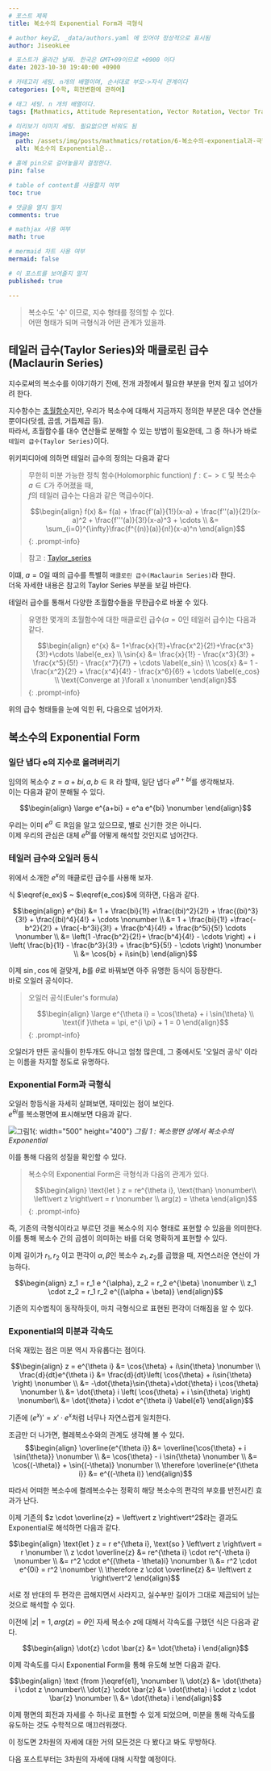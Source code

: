 ```yaml
---
# 포스트 제목
title: 복소수의 Exponential Form과 극형식

# author key값, _data/authors.yaml 에 있어야 정상적으로 표시됨
author: JiseokLee

# 포스트가 올라간 날짜. 한국은 GMT+09이므로 +0900 이다
date: 2023-10-30 19:40:00 +0900 

# 카테고리 세팅. n개의 배열이며, 순서대로 부모->자식 관계이다
categories: [수학, 회전변환에 관하여]

# 태그 세팅. n 개의 배열이다.
tags: [Mathmatics, Attitude Representation, Vector Rotation, Vector Transform]

# 미리보기 이미지 세팅. 필요없으면 비워도 됨
image:
  path: /assets/img/posts/mathmatics/rotation/6-복소수의-exponential과-극형식/jacket.png
  alt: 복소수의 Exponential은..

# 홈에 pin으로 걸어놓을지 결정한다.
pin: false

# table of content를 사용할지 여부
toc: true

# 댓글을 열지 말지
comments: true

# mathjax 사용 여부
math: true

# mermaid 차트 사용 여부
mermaid: false

# 이 포스트를 보여줄지 말지
published: true

---
```


> 복소수도 '수' 이므로, 지수 형태를 정의할 수 있다.  
> 어떤 형태가 되며 극형식과 어떤 관계가 있을까.

## 테일러 급수(Taylor Series)와 매클로린 급수(Maclaurin Series)

지수로써의 복소수를 이야기하기 전에, 전개 과정에서 필요한 부분을 먼저 짚고 넘어가려 한다. 

지수함수는 [초월함수](https://ko.wikipedia.org/wiki/%EC%B4%88%EC%9B%94%ED%95%A8%EC%88%98)지만, 우리가 복소수에 대해서 지금까지 정의한 부분은 대수 연산들 뿐이다(덧셈, 곱셈, 거듭제곱 등).  
따라서, 초월함수를 대수 연산들로 분해할 수 있는 방법이 필요한데, 그 중 하나가 바로 `테일러 급수(Taylor Series)`이다.

위키피디아에 의하면 테일러 급수의 정의는 다음과 같다

> 무한히 미분 가능한 정칙 함수(Holomorphic function) $f:\mathbb{C} -> \mathbb{C}$ 및 복소수 $a \in \mathbb{C}$가 주어졌을 때,  
> $f$의 테일러 급수는 다음과 같은 멱급수이다.
> 
> $$\begin{align}
> f(x) &= f(a) + \frac{f'(a)}{1!}(x-a) + \frac{f''(a)}{2!}(x-a)^2 + \frac{f'''(a)}{3!}(x-a)^3 + \cdots \\
> &= \sum_{i=0}^{\infty}\frac{f^{(n)}(a)}{n!}(x-a)^n
> \end{align}$$
{: .prompt-info}

> 참고 : [Taylor_series](https://en.wikipedia.org/wiki/Taylor_series)

이떄, $a=0$일 때의 급수를 특별히 `매클로린 급수(Maclaurin Series)`라 한다.  
더욱 자세한 내용은 참고의 Taylor Series 부분을 보길 바란다.

테일러 급수를 통해서 다양한 초월함수들을 무한급수로 바꿀 수 있다.

> 유명한 몇개의 초월함수에 대한 매클로린 급수($a=0$인 테일러 급수)는 다음과 같다.
>
> $$\begin{align}
> e^{x} &= 1+\frac{x}{1!}+\frac{x^2}{2!}+\frac{x^3}{3!}+\cdots \label{e_ex} \\
> \sin{x} &= \frac{x}{1!} - \frac{x^3}{3!} + \frac{x^5}{5!} - \frac{x^7}{7!} + \cdots  \label{e_sin} \\
> \cos{x} &= 1 - \frac{x^2}{2!} + \frac{x^4}{4!} - \frac{x^6}{6!} + \cdots \label{e_cos} \\
> \text{Converge at }\forall x  \nonumber
> \end{align}$$
{: .prompt-info}

위의 급수 형태들을 눈에 익힌 뒤, 다음으로 넘어가자.

## 복소수의 Exponential Form

### 일단 냅다 e의 지수로 올려버리기

임의의 복소수 $z=a+bi, a,b \in \mathbb{R}$ 라 할때, 
일단 냅다 $e^{a+bi}$를 생각해보자.  
이는 다음과 같이 분해될 수 있다.

$$\begin{align} \large
e^{a+bi} = e^a e^{bi} \nonumber
\end{align}$$

우리는 이미 $e^a \in \mathbb{R}$임을 알고 있으므로, 별로 신기한 것은 아니다.  
이제 우리의 관심은 대체 $e^{bi}$를 어떻게 해석할 것인지로 넘어간다. 

### 테일러 급수와 오일러 등식

위에서 소개한 $e^{x}$의 매클로린 급수를 사용해 보자. 

식 $\eqref{e_ex}$ ~ $\eqref{e_cos}$에 의하면, 다음과 같다.

$$\begin{align}
e^{bi} &= 1 + \frac{bi}{1!} +\frac{(bi)^2}{2!} + \frac{(bi)^3}{3!} + \frac{(bi)^4}{4!} + \cdots \nonumber \\
&= 1 + \frac{bi}{1!} +\frac{-b^2}{2!} + \frac{-b^3i}{3!} + \frac{b^4}{4!} + \frac{b^5i}{5!} \cdots \nonumber \\
&= \left(1 -\frac{b^2}{2!}+ \frac{b^4}{4!} - \cdots \right) + i \left( \frac{b}{1!} - \frac{b^3}{3!} + \frac{b^5}{5!} - \cdots \right) \nonumber \\
&= \cos{b} + i\sin{b}
\end{align}$$

이제 $\sin, \cos$에 걸맞게, $b$를 $\theta$로 바꿔보면 아주 유명한 등식이 등장한다.  
바로 오일러 공식이다.

> 오일러 공식(Euler's formula)
> 
> $$\begin{align} \large
> e^{\theta i} = \cos{\theta} + i \sin{\theta} \\
> \text{if }\theta = \pi, e^{i \pi} + 1 = 0
> \end{align}$$
{: .prompt-info}

오일러가 만든 공식들이 한두개도 아니고 엄청 많은데, 그 중에서도 '오일러 공식' 이라는 이름을 차지할 정도로 유명하다.

### Exponential Form과 극형식

오일러 항등식을 자세히 살펴보면, 재미있는 점이 보인다.  
$e^{\theta i}$를 복소평면에 표시해보면 다음과 같다. 

![그림1](/assets/img/posts/mathmatics/rotation/6-복소수의-exponential과-극형식/complex_plane_exponential_form.png){: width="500" height="400"}
_그림 1 : 복소평면 상에서 복소수의 Exponential_

이를 통해 다음의 성질을 확인할 수 있다.

> 복소수의 Exponential Form은 극형식과 다음의 관계가 있다.
> 
> $$\begin{align}
> \text{let } z = re^{\theta i}, \text{than} \nonumber\\
> \left\vert z \right\vert = r \nonumber \\
> arg(z) = \theta
> \end{align}$$
{: .prompt-info}

즉, 기존의 극형식이라고 부르던 것을 복소수의 지수 형태로 표현할 수 있음을 의미한다.  
이를 통해 복소수 간의 곱셈이 의미하는 바를 더욱 명확하게 표현할 수 있다. 

이제 길이가 $r_1, r_2$ 이고 편각이 $\alpha, \beta$인 복소수 $z_1, z_2$를 곱했을 때, 자연스러운 연산이 가능하다. 

$$\begin{align}
z_1 = r_1 e ^{\alpha}, z_2 = r_2 e^{\beta} \nonumber \\
z_1 \cdot z_2 = r_1 r_2 e^{(\alpha + \beta)}
\end{align}$$

기존의 지수법칙이 동작하듯이, 마치 극형식으로 표현된 편각이 더해짐을 알 수 있다. 

### Exponential의 미분과 각속도

더욱 재밌는 점은 미분 역시 자유롭다는 점이다.

$$\begin{align}
z = e^{\theta i} &= \cos{\theta} + i\sin{\theta} \nonumber \\
\frac{d}{dt}e^{\theta i} &= \frac{d}{dt}\left( \cos{\theta} + i\sin{\theta} \right) \nonumber \\
&= -\dot{\theta}\sin{\theta}+\dot{\theta} i \cos{\theta} \nonumber \\
&= \dot{\theta} i \left( \cos{\theta} +  i \sin{\theta} \right)  \nonumber\\ 
&= \dot{\theta} i \cdot e^{\theta i} \label{e1}
\end{align}$$

기존에 $(e^x)'=x' \cdot e^x$처럼 너무나 자연스럽게 일치한다.

조금만 더 나가면, 켤레복소수와의 관계도 생각해 볼 수 있다.
$$\begin{align}
\overline{e^{\theta i}} &= \overline{\cos{\theta} + i \sin{\theta}} \nonumber \\
&= \cos{\theta} - i \sin{\theta} \nonumber \\
&= \cos{(-\theta)} + \sin{(-\theta)} \nonumber \\
\therefore \overline{e^{\theta i}}  &= e^{(-\theta i)}
\end{align}$$

따라서 어떠한 복소수에 켤레복소수는 정확히 해당 복소수의 편각의 부호를 반전시킨 효과가 난다.

이제 기존의 $z \cdot \overline{z} = \left\vert z \right\vert^2$라는 결과도 Exponential로 해석하면 다음과 같다.

$$\begin{align}
\text{let } z = r e^{\theta i}, \text{so } \left\vert z \right\vert  = r \nonumber \\
z \cdot \overline{z} &= re^{\theta i} \cdot re^{-\theta i} \nonumber \\
&= r^2 \cdot e^{(\theta - \theta)i} \nonumber \\
&= r^2 \cdot e^{0i} = r^2 \nonumber \\
\therefore z \cdot \overline{z} &= \left\vert z \right\vert^2
\end{align}$$

서로 정 반대의 두 편각은 곱해지면서 사라지고, 실수부만 길이가 그대로 제곱되어 남는 것으로 해석할 수 있다.



이전에  $\left\vert z \right\vert = 1, arg(z) = \theta$인 자세 복소수 $z$에 대해서 각속도를 구했던 식은 다음과 같다. 


$$\begin{align}
\dot{z} \cdot \bar{z} &= \dot{\theta} i
\end{align}$$

이제 각속도를 다시 Exponential Form을 통해 유도해 보면 다음과 같다. 

$$\begin{align}
\text {from }\eqref{e1}, \nonumber \\
\dot{z} &= \dot{\theta} i \cdot z \nonumber\\
\dot{z} \cdot \bar{z} &= \dot{\theta} i \cdot z \cdot \bar{z} \nonumber \\
&= \dot{\theta} i
\end{align}$$

이제 평면의 회전과 자세를 수 하나로 표현할 수 있게 되었으며,
미분을 통해 각속도를 유도하는 것도 수학적으로 매끄러워졌다.

이 정도면 2차원의 자세에 대한 거의 모든것은 다 봤다고 봐도 무방하다. 

다음 포스트부터는 3차원의 자세에 대해 시작할 예정이다.